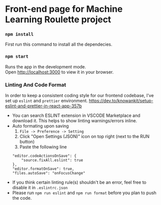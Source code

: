 # Front-end page for Machine Learning Roulette project

### `npm install`

First run this command to install all the dependecies.

### `npm start`

Runs the app in the development mode.\
Open [http://localhost:3000](http://localhost:3000) to view it in your browser.

### Linting And Code Format
In order to keep a consistent coding style for our frontend codebase, I've set up `eslint` and `prettier` environment. 
https://dev.to/knowankit/setup-eslint-and-prettier-in-react-app-357b

- You can search ESLINT extension in VSCODE Marketplace and download it. This helps to show linting warnings/errors inline. 
- Auto formating upon saving
    1. `File -> Preference -> Setting`
    2. Click "Open Settings (JSON)" icon on top right (next to the RUN button)
    3. Paste the following line
    ```
    "editor.codeActionsOnSave": {
        "source.fixAll.eslint": true
    },
    "editor.formatOnSave": true,
    "files.autoSave": "onFocusChange"
    ```
- If you think certain linting rule(s) shouldn't be an error, feel free to disable it in `.eslintrc.json`
- Please run `npm run eslint` and `npm run format` before you plan to push the code.
